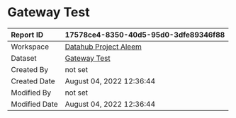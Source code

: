 



# Gateway Test

|Report ID|17578ce4-8350-40d5-95d0-3dfe89346f88|
| :--- | :--- |
|Workspace|[Datahub Project Aleem](../Workspaces/Datahub-Project-Aleem.md)|
|Dataset|[Gateway Test](../Datasets/Gateway-Test.md)|
|Created By|not set|
|Created Date|August 04, 2022 12:36:44|
|Modified By|not set|
|Modified Date|August 04, 2022 12:36:44|
